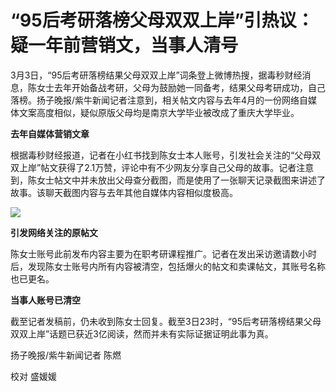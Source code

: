 # “95后考研落榜父母双双上岸”引热议：疑一年前营销文，当事人清号

3月3日，“95后考研落榜结果父母双双上岸”词条登上微博热搜，据毒秒财经消息，陈女士去年开始备战考研，父母为鼓励她一同备考，结果父母考研成功，自己落榜。扬子晚报/紫牛新闻记者注意到，相关帖文内容与去年4月的一份网络自媒体文案高度相似，疑似原版父母均是南京大学毕业被改成了重庆大学毕业。

**去年自媒体营销文章**

根据毒秒财经报道，记者在小红书找到陈女士本人账号，引发社会关注的“父母双双上岸”帖文获得了2.1万赞，评论中有不少网友分享自己父母的故事。记者注意到，陈女士帖文中并未放出父母查分截图，而是使用了一张聊天记录截图来讲述了故事。该聊天截图内容与去年其他自媒体内容相似度极高。

![](https://inews.gtimg.com/om_bt/Oxl_6C-DrPFwKnKT7h5T5mgUfFPJY9VniuEpJb_ARCuQ4AA/1000)

**引发网络关注的原帖文**

陈女士账号此前发布内容主要为在职考研课程推广。记者在发出采访邀请数小时后，发现陈女士账号内所有内容被清空，包括爆火的帖文和卖课帖文，其账号名称也已更名。

**当事人账号已清空**

截至记者发稿前，仍未收到陈女士回复。截至3日23时，“95后考研落榜结果父母双双上岸”话题已获近3亿阅读，然而并未有实际证据证明此事为真。

扬子晚报/紫牛新闻记者 陈燃

校对 盛媛媛

